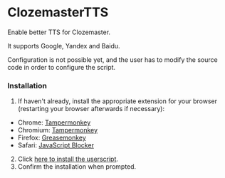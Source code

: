 # ClozemasterTTS
Enable better TTS for Clozemaster.

It supports Google, Yandex and Baidu.

Configuration is not possible yet, and the user has to modify the source
code in order to configure the script.

### Installation


1. If haven't already, install the appropriate extension for your browser (restarting your browser afterwards if necessary):
 * Chrome: [Tampermonkey](https://chrome.google.com/webstore/detail/tampermonkey/dhdgffkkebhmkfjojejmpbldmpobfkfo?hl=en)
 * Chromium: [Tampermonkey](https://chrome.google.com/webstore/detail/tampermonkey/dhdgffkkebhmkfjojejmpbldmpobfkfo?hl=en)
 * Firefox: [Greasemonkey](https://addons.mozilla.org/en-US/firefox/addon/greasemonkey/)
 * Safari: [JavaScript Blocker](http://javascript-blocker.toggleable.com/)
2. Click [here to install the userscript](https://github.com/camiloaa/ClozemasterTTS/raw/master/ClozemasterTTS.user.js).
3. Confirm the installation when prompted.
